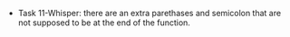 <ul>
    <li>Task 11-Whisper: there are an extra parethases and semicolon that are not supposed to be at the end of the function.</li>
</ul>